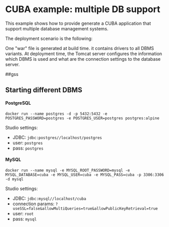 # CUBA example: multiple DB support

This example shows how to provide generate a CUBA application that support multiple database management systems.

The deployment scenario is the following:

One "war" file is generated at build time. it contains drivers to all DBMS variants. At deployment time, the Tomcat
server configures the information which DBMS is used and what are the connection settings to the database server.

##gss


## Starting different DBMS

#### PostgreSQL
`docker run --name postgres -d -p 5432:5432 -e POSTGRES_PASSWORD=postgres -e POSTGRES_USER=postgres postgres:alpine`

Studio settings:
* JDBC: `jdbc:postgres//localhost/postgres`
* user: `postgres`
* pass: `postgres`

#### MySQL
`docker run --name mysql -e MYSQL_ROOT_PASSWORD=mysql -e MYSQL_DATABASE=cuba -e MYSQL_USER=cuba -e MYSQL_PASS=cuba -p 3306:3306 -d mysql`

Studio settings:
* JDBC: `jdbc:mysql//localhost/cuba`
* connection params: `?useSSL=false&allowMultiQueries=true&allowPublicKeyRetrieval=true`
* user: `root`
* pass: `mysql`

